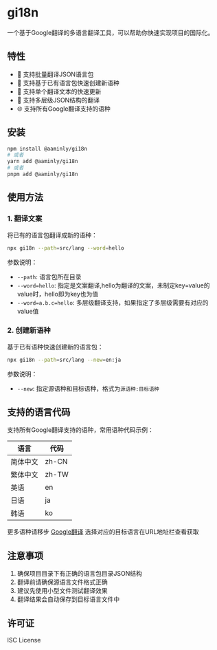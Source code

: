 # gi18n

一个基于Google翻译的多语言翻译工具，可以帮助你快速实现项目的国际化。

## 特性

- 🚀 支持批量翻译JSON语言包
- 🔄 支持基于已有语言包快速创建新语种
- 📝 支持单个翻译文本的快速更新
- 🎯 支持多层级JSON结构的翻译
- 🌐 支持所有Google翻译支持的语种

## 安装

```bash
npm install @aaminly/gi18n
# 或者
yarn add @aaminly/gi18n
# 或者
pnpm add @aaminly/gi18n
```

## 使用方法

### 1. 翻译文案

将已有的语言包翻译成新的语种：

```bash
npx gi18n --path=src/lang --word=hello
```

参数说明：
- `--path`: 语言包所在目录
- `--word=hello`: 指定是文案翻译,hello为翻译的文案，未制定key=value的value时，hello即为key也为值
- `--word=a.b.c=hello`: 多层级翻译支持，如果指定了多层级需要有对应的value值

### 2. 创建新语种

基于已有语种快速创建新的语言包：

```bash
npx gi18n --path=src/lang --new=en:ja
```

参数说明：
- `--new`: 指定源语种和目标语种，格式为`源语种:目标语种`


## 支持的语言代码

支持所有Google翻译支持的语种，常用语种代码示例：

| 语言 | 代码 |
|------|------|
| 简体中文 | zh-CN |
| 繁体中文 | zh-TW |
| 英语 | en |
| 日语 | ja |
| 韩语 | ko |

更多语种请移步 [Google翻译](https://translate.google.com/) 选择对应的目标语言在URL地址栏查看获取

## 注意事项

1. 确保项目目录下有正确的语言包目录JSON结构
2. 翻译前请确保源语言文件格式正确
3. 建议先使用小型文件测试翻译效果
4. 翻译结果会自动保存到目标语言文件中

## 许可证

ISC License